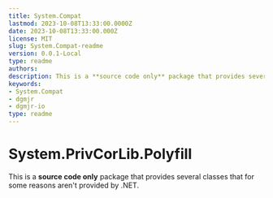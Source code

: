 ```yaml
---
title: System.Compat
lastmod: 2023-10-08T13:33:00.0000Z
date: 2023-10-08T13:33:00.000Z
license: MIT
slug: System.Compat-readme
version: 0.0.1-Local
type: readme
authors:
description: This is a **source code only** package that provides several classes that for some reasons aren't provided by .NET.
keywords:
- System.Compat
- dgmjr
- dgmjr-io
type: readme
---
```


# System.PrivCorLib.Polyfill

This is a **source code only** package that provides several classes that for some reasons aren't provided by .NET.
